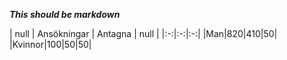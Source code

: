 ***This should be markdown***

| null | Ansökningar | Antagna | null |
|:-:|:-:|:-:|
|Man|820|410|50|
|Kvinnor|100|50|50|
